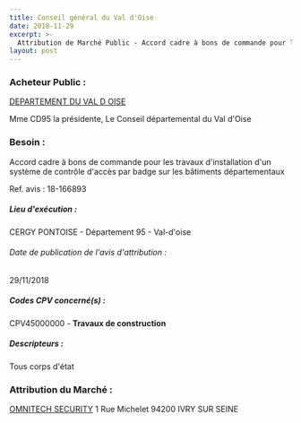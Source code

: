 ```yaml
---
title: Conseil général du Val d'Oise
date: 2018-11-29
excerpt: >-
  Attribution de Marché Public - Accord cadre à bons de commande pour les travaux d'installation d'un système de contrôle d'accès par badge sur les bâtiments départementaux
layout: post
---
```


### Acheteur Public : 
<a href="/acheteur-33/siren-229501275"> DEPARTEMENT DU VAL D OISE</a><br/>

Mme CD95 la présidente, Le Conseil départemental du Val d'Oise





### Besoin :

Accord cadre à bons de commande pour les travaux d'installation d'un système de contrôle d'accès par badge sur les bâtiments départementaux

Ref. avis : 18-166893


##### Lieu d'exécution :

CERGY PONTOISE - Département 95 - Val-d'oise

###### Date de publication de l'avis d'attribution : 
29/11/2018

##### Codes CPV concerné(s) :
CPV45000000 - **Travaux de construction** <br/>

##### Descripteurs :
Tous corps d'état <br/>

### Attribution du Marché :
<a href="/entreprise-263/siren-482646015"> OMNITECH SECURITY</a>    1 Rue Michelet 94200 IVRY SUR SEINE <br/>
